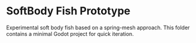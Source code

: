 # SoftBody Fish Prototype

Experimental soft body fish based on a spring-mesh approach.
This folder contains a minimal Godot project for quick iteration.

